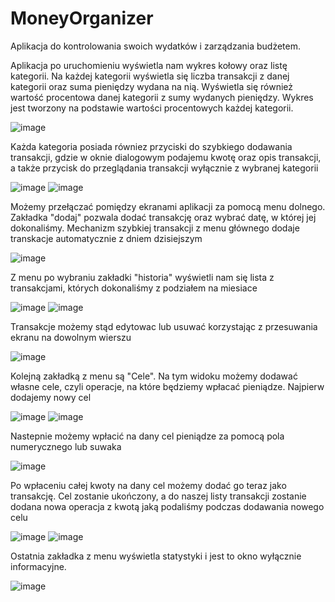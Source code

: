 # MoneyOrganizer
Aplikacja do kontrolowania swoich wydatków i zarządzania budżetem.

Aplikacja po uruchomieniu wyświetla nam wykres kołowy oraz listę kategorii. Na każdej kategorii wyświetla się liczba transakcji z danej kategorii oraz suma pieniędzy wydana na nią. Wyświetla się również wartość procentowa danej kategorii z sumy wydanych pieniędzy. Wykres jest tworzony na podstawie wartości procentowych każdej kategorii.

![image](https://user-images.githubusercontent.com/114807157/196218085-e39601b9-9dfd-4a0a-ba04-a57c3e502b67.png)

Każda kategoria posiada równiez przyciski do szybkiego dodawania transakcji, gdzie w oknie dialogowym podajemu kwotę oraz opis transakcji, a także przycisk do przeglądania transakcji wyłącznie z wybranej kategorii

![image](https://user-images.githubusercontent.com/114807157/196218840-f4d6f519-9dc7-4195-8c33-971785d0674e.png)
![image](https://user-images.githubusercontent.com/114807157/196219029-2f08c3d4-aeb6-4343-8a39-67b6d0176f71.png)

Możemy przełączać pomiędzy ekranami aplikacji za pomocą menu dolnego.
Zakładka "dodaj" pozwala dodać transakcję oraz wybrać datę, w której jej dokonaliśmy. Mechanizm szybkiej transakcji z menu głównego dodaje transkacje automatycznie z dniem dzisiejszym

![image](https://user-images.githubusercontent.com/114807157/196219532-6033f006-15df-4067-bbd6-862ce5a7c81d.png)

Z menu po wybraniu zakładki "historia" wyświetli nam się lista z transakcjami, których dokonaliśmy z podziałem na miesiace

![image](https://user-images.githubusercontent.com/114807157/196219742-3fea484b-ea6a-43a8-be10-a1de2d5c6039.png)
![image](https://user-images.githubusercontent.com/114807157/196219885-f532e1ad-4122-47d8-97e8-66509582ef25.png)

Transakcje możemy stąd edytowac lub usuwać korzystając z przesuwania ekranu na dowolnym wierszu

![image](https://user-images.githubusercontent.com/114807157/196220062-432d28ab-0aaa-4b5a-899f-c340037328e5.png)

Kolejną zakładką z menu są "Cele". Na tym widoku możemy dodawać własne cele, czyli operacje, na które będziemy wpłacać pieniądze.
Najpierw dodajemy nowy cel

![image](https://user-images.githubusercontent.com/114807157/196220585-ec4f6b23-474f-4536-9303-e45b46f3feaa.png)
![image](https://user-images.githubusercontent.com/114807157/196220885-f4072229-193e-4476-b937-e6314b1f6904.png)

Nastepnie możemy wpłacić na dany cel pieniądze za pomocą pola numerycznego lub suwaka

![image](https://user-images.githubusercontent.com/114807157/196221051-3d5d083f-6f4c-4f9c-b5ca-2ff524762c21.png)

Po wpłaceniu całej kwoty na dany cel możemy dodać go teraz jako transakcję. Cel zostanie ukończony, a do naszej listy transakcji zostanie dodana nowa operacja z kwotą jaką podaliśmy podczas dodawania nowego celu

![image](https://user-images.githubusercontent.com/114807157/196221393-f1ec5061-d5b7-4a49-a210-8213ed14f851.png)
![image](https://user-images.githubusercontent.com/114807157/196221655-df14f0cf-de3c-4b98-883f-d3076237c219.png)

Ostatnia zakładka z menu wyświetla statystyki i jest to okno wyłącznie informacyjne.

![image](https://user-images.githubusercontent.com/114807157/196221805-1a0de3ce-a201-42d8-9870-bc50c3743a68.png)



